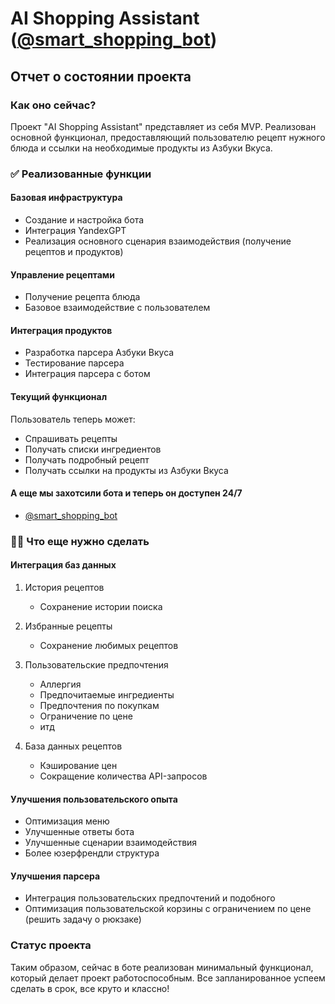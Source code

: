 # AI Shopping Assistant ([@smart_shopping_bot](https://t.me/smart_shooping_bot))
## Отчет о состоянии проекта

### Как оно сейчас?
Проект "AI Shopping Assistant" представляет из себя MVP. Реализован основной функционал, предоставляющий пользователю рецепт нужного блюда и ссылки на необходимые продукты из Азбуки Вкуса.

### ✅ Реализованные функции

#### Базовая инфраструктура
- Создание и настройка бота
- Интеграция YandexGPT
- Реализация основного сценария взаимодействия (получение рецептов и продуктов)

#### Управление рецептами
- Получение рецепта блюда
- Базовое взаимодействие с пользователем

#### Интеграция продуктов
- Разработка парсера Азбуки Вкуса
- Тестирование парсера
- Интеграция парсера с ботом

#### Текущий функционал
Пользователь теперь может:
- Спрашивать рецепты
- Получать списки ингредиентов
- Получать подробный рецепт
- Получать ссылки на продукты из Азбуки Вкуса

#### А еще мы захотсили бота и теперь он доступен 24/7
- [@smart_shopping_bot](https://t.me/smart_shooping_bot)

### 🧑‍💻 Что еще нужно сделать

#### Интеграция баз данных
1. История рецептов
   - Сохранение истории поиска

2. Избранные рецепты
   - Сохранение любимых рецептов

3. Пользовательские предпочтения
   - Аллергия
   - Предпочитаемые ингредиенты
   - Предпочтения по покупкам
   - Ограничение по цене
   - итд

4. База данных рецептов
   - Кэширование цен
   - Сокращение количества API-запросов

#### Улучшения пользовательского опыта
- Оптимизация меню
- Улучшенные ответы бота
- Улучшенные сценарии взаимодействия
- Более юзерфрендли структура

#### Улучшения парсера
- Интеграция пользовательских предпочтений и подобного
- Оптимизация пользовательской корзины с ограничением по цене (решить задачу о рюкзаке)

### Статус проекта
Таким образом, сейчас в боте реализован минимальный функционал, который делает проект работоспособным. Все запланированное успеем сделать в срок, все круто и классно!
